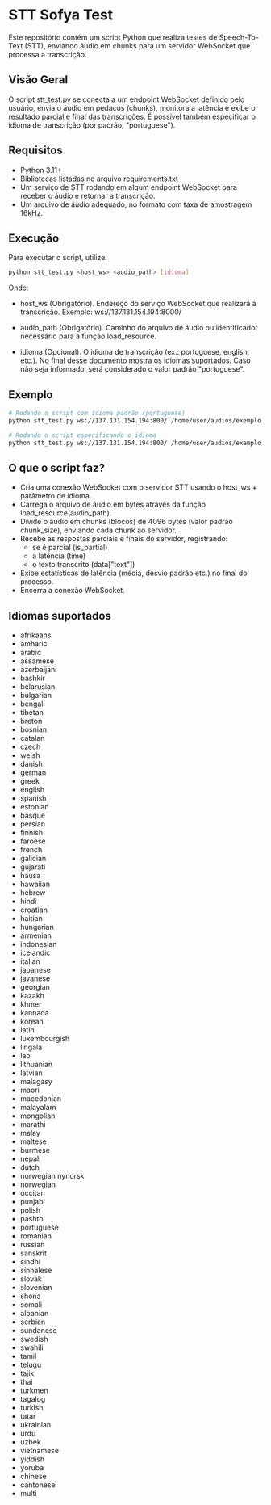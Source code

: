 # STT Sofya Test
Este repositório contém um script Python que realiza testes de Speech-To-Text (STT), enviando áudio em chunks para um servidor WebSocket que processa a transcrição.

## Visão Geral
O script stt_test.py se conecta a um endpoint WebSocket definido pelo usuário, envia o áudio em pedaços (chunks), monitora a latência e exibe o resultado parcial e final das transcrições. É possível também especificar o idioma de transcrição (por padrão, "portuguese").


## Requisitos
- Python 3.11+
- Bibliotecas listadas no arquivo requirements.txt
- Um serviço de STT rodando em algum endpoint WebSocket para receber o áudio e retornar a transcrição.
- Um arquivo de áudio adequado, no formato com taxa de amostragem 16kHz.

## Execução
Para executar o script, utilize:

```bash
python stt_test.py <host_ws> <audio_path> [idioma]
```
Onde:

- host_ws (Obrigatório).
Endereço do serviço WebSocket que realizará a transcrição.
Exemplo: ws://137.131.154.194:8000/

- audio_path (Obrigatório).
Caminho do arquivo de áudio ou identificador necessário para a função load_resource.

- idioma (Opcional).
O idioma de transcrição (ex.: portuguese, english, etc.). No final desse documento mostra os idiomas suportados. Caso não seja informado, será considerado o valor padrão "portuguese".

## Exemplo
```bash
# Rodando o script com idioma padrão (portuguese)
python stt_test.py ws://137.131.154.194:800/ /home/user/audios/exemplo.wav

# Rodando o script especificando o idioma
python stt_test.py ws://137.131.154.194:800/ /home/user/audios/exemplo.wav english
```

## O que o script faz?
- Cria uma conexão WebSocket com o servidor STT usando o host_ws + parâmetro de idioma.
- Carrega o arquivo de áudio em bytes através da função load_resource(audio_path).
- Divide o áudio em chunks (blocos) de 4096 bytes (valor padrão chunk_size), enviando cada chunk ao servidor.
- Recebe as respostas parciais e finais do servidor, registrando:
  - se é parcial (is_partial)
  - a latência (time)
  - o texto transcrito (data["text"])
- Exibe estatísticas de latência (média, desvio padrão etc.) no final do processo.
- Encerra a conexão WebSocket.

## Idiomas suportados
- afrikaans
- amharic
- arabic
- assamese
- azerbaijani
- bashkir
- belarusian
- bulgarian
- bengali
- tibetan
- breton
- bosnian
- catalan
- czech
- welsh
- danish
- german
- greek
- english
- spanish
- estonian
- basque
- persian
- finnish
- faroese
- french
- galician
- gujarati
- hausa
- hawaiian
- hebrew
- hindi
- croatian
- haitian
- hungarian
- armenian
- indonesian
- icelandic
- italian
- japanese
- javanese
- georgian
- kazakh
- khmer
- kannada
- korean
- latin
- luxembourgish
- lingala
- lao
- lithuanian
- latvian
- malagasy
- maori
- macedonian
- malayalam
- mongolian
- marathi
- malay
- maltese
- burmese
- nepali
- dutch
- norwegian nynorsk
- norwegian
- occitan
- punjabi
- polish
- pashto
- portuguese
- romanian
- russian
- sanskrit
- sindhi
- sinhalese
- slovak
- slovenian
- shona
- somali
- albanian
- serbian
- sundanese
- swedish
- swahili
- tamil
- telugu
- tajik
- thai
- turkmen
- tagalog
- turkish
- tatar
- ukrainian
- urdu
- uzbek
- vietnamese
- yiddish
- yoruba
- chinese
- cantonese
- multi
